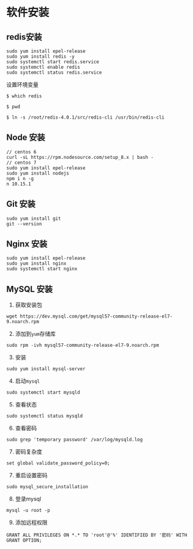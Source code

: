 # 软件安装

## redis安装

```
sudo yum install epel-release
sudo yum install redis -y
sudo systemctl start redis.service
sudo systemctl enable redis
sudo systemctl status redis.service
```

设置环境变量

``` 
$ which redis

$ pwd

$ ln -s /root/redis-4.0.1/src/redis-cli /usr/bin/redis-cli
```

## Node 安装

```
// centos 6 
curl -sL https://rpm.nodesource.com/setup_8.x | bash -
// centos 7
sudo yum install epel-release
sudo yum install nodejs
npm i n -g
n 10.15.1
```

## Git 安装

```
sudo yum install git
git --version
```

## Nginx 安装

```
sudo yum install epel-release
sudo yum install nginx
sudo systemctl start nginx
```


## MySQL 安装


1. 获取安装包

`wget https://dev.mysql.com/get/mysql57-community-release-el7-9.noarch.rpm`

2. 添加到`yum`存储库

`sudo rpm -ivh mysql57-community-release-el7-9.noarch.rpm`

3. 安装

`sudo yum install mysql-server`

4. 启动`mysql`

 `sudo systemctl start mysqld`
 
5. 查看状态

 `sudo systemctl status mysqld`
 
6. 查看密码

`sudo grep 'temporary password' /var/log/mysqld.log`

7. 密码复杂度

`set global validate_password_policy=0;`

7. 重启设置密码

`sudo mysql_secure_installation`

8. 登录mysql

`mysql -u root -p`

9. 添加远程权限

`GRANT ALL PRIVILEGES ON *.* TO 'root'@'%' IDENTIFIED BY '密码' WITH GRANT OPTION;`



